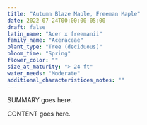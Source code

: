 ```yaml
---
title: "Autumn Blaze Maple, Freeman Maple"
date: 2022-07-24T00:00:00-05:00
draft: false
latin_name: "Acer x freemanii"
family_name: "Aceraceae"
plant_type: "Tree (deciduous)"
bloom_time: "Spring"
flower_color: ""
size_at_maturity: "> 24 ft"
water_needs: "Moderate"
additional_characteristices_notes: ""
---
```


SUMMARY goes here.

<!--more-->

CONTENT goes here.